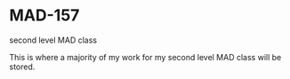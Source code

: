 # MAD-157
second level MAD class


This is where a majority of my work for my second level MAD class will be stored. 
